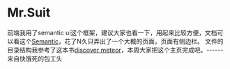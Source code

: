 # Mr.Suit
前端我用了semantic ui这个框架，建议大家也看一下，用起来比较方便，文档可以看这个[Semantic][1]，花了N久只弄出了一个大概的页面，页面有侧边栏。
文件的目录结构我参考了这本书[discover meteor][2]，本周大家把这个主页完成吧。------来自快饿死的包工头


  [1]: http://www.semantic-ui.cn/
  [2]: http://zh.discovermeteor.com/chapters/getting-started/
